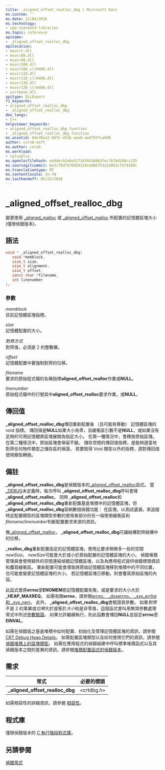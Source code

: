 ```yaml
---
title: _aligned_offset_realloc_dbg | Microsoft Docs
ms.custom: ''
ms.date: 11/04/2016
ms.technology:
- cpp-standard-libraries
ms.topic: reference
apiname:
- _aligned_offset_realloc_dbg
apilocation:
- msvcrt.dll
- msvcr80.dll
- msvcr90.dll
- msvcr100.dll
- msvcr100_clr0400.dll
- msvcr110.dll
- msvcr110_clr0400.dll
- msvcr120.dll
- msvcr120_clr0400.dll
- ucrtbase.dll
apitype: DLLExport
f1_keywords:
- aligned_offset_realloc_dbg
- _aligned_offset_realloc_dbg
dev_langs:
- C++
helpviewer_keywords:
- aligned_offset_realloc_dbg function
- _aligned_offset_realloc_dbg function
ms.assetid: 64e30a12-887e-453b-aea8-aed793fca9d8
author: corob-msft
ms.author: corob
ms.workload:
- cplusplus
ms.openlocfilehash: ee9dec91e8e5173d3933b8637ec767bd160cc225
ms.sourcegitcommit: 6e3cf8df676d59119ce88bf5321d063cf479108c
ms.translationtype: MT
ms.contentlocale: zh-TW
ms.lasthandoff: 05/22/2018
---
```

# <a name="alignedoffsetreallocdbg"></a>_aligned_offset_realloc_dbg

變更使用 [_aligned_malloc](aligned-malloc.md) 或 [_aligned_offset_malloc](aligned-offset-malloc.md) 所配置的記憶體區塊大小 (僅限偵錯版本)。

## <a name="syntax"></a>語法

```C
void * _aligned_offset_realloc_dbg(
   void *memblock,
   size_t size,
   size_t alignment,
   size_t offset,
   const char *filename,
   int linenumber
);
```

### <a name="parameters"></a>參數

*memblock*<br/>
目前記憶體區塊指標。

*size*<br/>
記憶體配置的大小。

*對齊方式*<br/>
對齊值，必須是 2 的整數冪。

*offset*<br/>
記憶體配置中要強制對齊的位移。

*filename*<br/>
要求的原始程式檔的名稱指標**aligned_offset_realloc**作業或**NULL**。

*linenumber*<br/>
原始程式檔中的行號其中**aligned_offset_realloc**要求作業，或**NULL**。

## <a name="return-value"></a>傳回值

**_aligned_offset_realloc_dbg**傳回重新配置後 （且可能有移動） 記憶體區塊的 void 指標。 傳回值是**NULL**如果大小為零，且緩衝區引數不是**NULL**，或如果沒有足夠的可用記憶體將區塊展開為指定大小。 在第一種情況中，會釋放原始區塊。 在第二種情況中，原始區塊會保留不變。 儲存空間的傳回值指標，是能夠適當地對齊任何物件類型之儲存區的保證。 若要取得 Void 類型以外的指標，請對傳回值使用類型轉換。

## <a name="remarks"></a>備註

**_aligned_offset_realloc_dbg**是偵錯版本的[_aligned_offset_realloc](aligned-offset-realloc.md)函式。 當[_DEBUG](../../c-runtime-library/debug.md)未定義時，每次呼叫 **_aligned_offset_realloc_dbg**呼叫會降 **_aligned_offset_realloc**。 同時 **_aligned_offset_realloc**和 **_aligned_offset_realloc_dbg**重新配置基底堆積中的記憶體區塊，但 **_aligned_offset_realloc_dbg**容納數個偵錯功能： 在區塊，以測試遺漏，來追蹤特定配置類型的區塊類型參數的使用者部分的任一端使用緩衝區和*filename*/*linenumber*判斷配置要求來源的資訊。

像[_aligned_offset_malloc](aligned-offset-malloc.md)， **_aligned_offset_realloc_dbg**可讓結構對齊結構中的位移。

**_realloc_dbg**重新配置指定的記憶體區塊，使用比要求稍微多一些的空間*newSize*。 *newSize*可能會大於或小於原始配置的記憶體區塊的大小。 偵錯堆積管理員會使用額外的空間連結偵錯記憶體區塊，以及為應用程式提供偵錯標頭資訊和覆寫緩衝區。 重新配置可能會導致將原始記憶體區塊移到堆積中的不同位置，也可能會變更記憶體區塊的大小。 若記憶體區塊已移動，則會覆寫原始區塊的內容。

此函式會將**errno**至**ENOMEM**若記憶體配置失敗，或是要求的大小大於 **_HEAP_MAXREQ**。 如需有關**errno**，請參閱[errno、 _doserrno、 _sys_errlist 和 _sys_nerr](../../c-runtime-library/errno-doserrno-sys-errlist-and-sys-nerr.md)。 此外， **_aligned_offset_realloc_dbg**會驗證其參數。 如果*對齊*不是 2 的乘冪或*位移*大於或等於*大小*和是非零值，這個函式會叫用無效參數處理常式中所述[參數驗證](../../c-runtime-library/parameter-validation.md)。 如果允許繼續執行，則此函數會傳回**NULL**並設定**errno**至**EINVAL**。

如需在偵錯版之基底堆積中如何配置、初始化及管理記憶體區塊的資訊，請參閱 [CRT Debug Heap Details](/visualstudio/debugger/crt-debug-heap-details)。 如需配置區塊類型以及如何使用它們的資訊，請參閱[偵錯堆積上的區塊類型](/visualstudio/debugger/crt-debug-heap-details)。 如需在應用程式的偵錯組建中呼叫標準堆積函式以及其偵錯版本之間的差異的資訊，請參閱[堆積配置函式的偵錯版本](/visualstudio/debugger/debug-versions-of-heap-allocation-functions)。

## <a name="requirements"></a>需求

|常式|必要的標頭|
|-------------|---------------------|
|**_aligned_offset_realloc_dbg**|\<crtdbg.h>|

如需相容性的詳細資訊，請參閱 [相容性](../../c-runtime-library/compatibility.md)。

## <a name="libraries"></a>程式庫

僅限偵錯版本的 [C 執行階段程式庫](../../c-runtime-library/crt-library-features.md)。

## <a name="see-also"></a>另請參閱

[偵錯常式](../../c-runtime-library/debug-routines.md)<br/>
